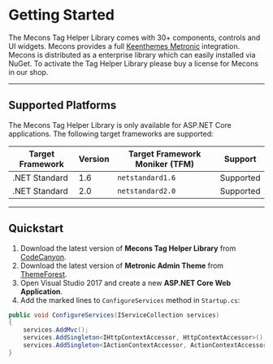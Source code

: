 # Getting Started

The Mecons Tag Helper Library comes with 30+ components, controls and UI widgets. Mecons provides a full [Keenthemes Metronic](http://keenthemes.com/metronic/) integration. Mecons is distributed as a enterprise library which can easily installed via NuGet. To activate the Tag Helper Library please buy a license for Mecons in our shop.

---

## Supported Platforms

The Mecons Tag Helper Library is only available for ASP.NET Core applications. The following target frameworks are supported:

Target Framework | Version | Target Framework Moniker (TFM) | Support
--- | --- | --- | ---
.NET Standard | 1.6 | `netstandard1.6` | Supported
.NET Standard | 2.0 | `netstandard2.0` | Supported

---

## Quickstart

1. Download the latest version of **Mecons Tag Helper Library** from [CodeCanyon](file:///C:/Git/mecons-tag-helper/Envato%20Package/docs/index.html).
2. Download the latest version of **Metronic Admin Theme** from [ThemeForest](https://themeforest.net/item/metronic-responsive-admin-dashboard-template/4021469?ref=keenthemes).
3. Open Visual Studio 2017 and create a new **ASP.NET Core Web Application**.
4. Add the marked lines to `ConfigureServices` method in `Startup.cs`:

```csharp hl_lines="4 5"
public void ConfigureServices(IServiceCollection services)
{
    services.AddMvc();
    services.AddSingleton<IHttpContextAccessor, HttpContextAccessor>();
    services.AddSingleton<IActionContextAccessor, ActionContextAccessor>();
}
```